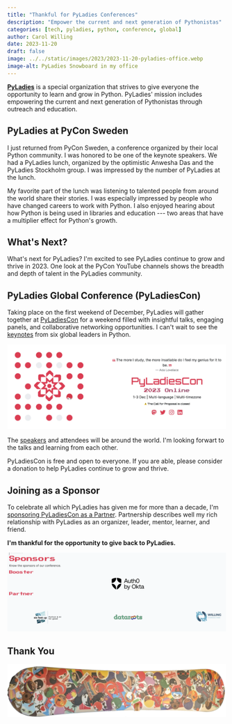 ```yaml
---
title: "Thankful for PyLadies Conferences"
description: "Empower the current and next generation of Pythonistas"
categories: [tech, pyladies, python, conference, global]
author: Carol Willing
date: 2023-11-20
draft: false
image: ../../static/images/2023/2023-11-20-pyladies-office.webp
image-alt: PyLadies Snowboard in my office
---
```


[**PyLadies**](https://pyladies.com) is a special organization that strives to give everyone
the opportunity to learn and grow in Python. PyLadies' mission includes
empowering the current and next generation of Pythonistas through
outreach and education.

## PyLadies at PyCon Sweden

I just returned from PyCon Sweden, a conference organized by their
local Python community. I was honored to be one of the keynote speakers.
We had a PyLadies lunch, organized by the optimistic Anwesha Das and
the PyLadies Stockholm group. I was impressed by the number of PyLadies
at the lunch.

My favorite part of the lunch was listening to talented people from
around the world share their stories. I was especially impressed by
people who have changed careers to work with Python. I also enjoyed
hearing about how Python is being used in libraries and education ---
two areas that have a multiplier effect for Python's growth.

## What's Next?

What's next for PyLadies? I'm excited to see PyLadies continue to grow
and thrive in 2023. One look at the PyCon YouTube channels shows
the breadth and depth of talent in the PyLadies community.

## PyLadies Global Conference (PyLadiesCon)

Taking place on the first weekend of December, PyLadies will gather
together at [PyLadiesCon](https://conference.pyladies.com) for a 
weekend filled with insightful talks, engaging panels, and collaborative
networking opportunities. I can't wait to see the [keynotes](https://conference.pyladies.com/speakers.html) from six global leaders in Python.

![PyLadies Global Conference](../../static/images/2023/2023-11-20-pyladiescon.webp "PyLadies Global Conference")

The [speakers](https://conference.pyladies.com/speakers.html) and attendees will be around the world. I'm looking forwart to
the talks and learning from each other.

PyLadiesCon is free and open to everyone. If you are able, please consider
a donation to help PyLadies continue to grow and thrive.

## Joining as a Sponsor

To celebrate all which PyLadies has given me for more than a decade, I'm
[sponsoring PyLadiesCon as a Partner](https://conference.pyladies.com/index.html).
Partnership describes well my rich relationship with PyLadies as an organizer,
leader, mentor, learner, and friend.

**I'm thankful for the opportunity to give back to PyLadies.**

![](../../static/images/2023/2023-11-20-pyladies-sponsor.webp "PyLadiesCon Sponsor")

## Thank You

![PyLadies Snowboard in my office](../../static/images/2023/2023-11-20-pyladies-office.webp "PyLadies Snowboard in my office")